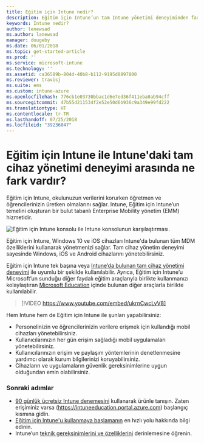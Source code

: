 ```yaml
---
title: Eğitim için Intune nedir?
description: Eğitim için Intune’un tam Intune yönetimi deneyiminden farkını öğrenin.
keywords: Intune nedir?
author: lenewsad
ms.author: lanewsad
manager: dougeby
ms.date: 06/01/2018
ms.topic: get-started-article
ms.prod: ''
ms.service: microsoft-intune
ms.technology: ''
ms.assetid: ca36589b-804d-40b8-b112-9195d8897800
ms.reviewer: travisj
ms.suite: ems
ms.custom: intune-azure
ms.openlocfilehash: 776cb1e03730bbac1d6e7ed36f411eba0ab94cff
ms.sourcegitcommit: 47b55d211534f2e52e50d6b936c9a349e99fd222
ms.translationtype: HT
ms.contentlocale: tr-TR
ms.lasthandoff: 07/25/2018
ms.locfileid: "39236047"
---
```

# <a name="how-is-intune-for-education-different-from-the-full-device-management-experience-in-intune"></a>Eğitim için Intune ile Intune'daki tam cihaz yönetimi deneyimi arasında ne fark vardır?

Eğitim için Intune, okulunuzun verilerini korurken öğretmen ve öğrencilerinizin üretken olmalarını sağlar. Intune, Eğitim için Intune’un temelini oluşturan bir bulut tabanlı Enterprise Mobility yönetim (EMM) hizmetidir.

![Eğitim için Intune konsolu ile Intune konsolunun karşılaştırması.](./media/intune-azure-vs-intuneEDU.png)

Eğitim için Intune, Windows 10 ve iOS cihazları Intune'da bulunan tüm MDM özelliklerini kullanarak yönetmenizi sağlar. Tam cihaz yönetim deneyimi sayesinde Windows, iOS ve Android cihazlarını yönetebilirsiniz.  

Eğitim için Intune tek başına veya [Intune’da bulunan tam cihaz yönetimi deneyimi](introduction-intune.md) ile uyumlu bir şekilde kullanılabilir. Ayrıca, Eğitim için Intune’u Microsoft’un sunduğu diğer faydalı eğitim araçlarıyla birlikte kullanmanızı kolaylaştıran [Microsoft Education](https://microsoft.com/education) içinde bulunan diğer araçlarla birlikte kullanılabilir.  

> [!VIDEO https://www.youtube.com/embed/ukrnCwcLvV8]

Hem Intune hem de Eğitim için Intune ile şunları yapabilirsiniz:
* Personelinizin ve öğrencilerinizin verilere erişmek için kullandığı mobil cihazları yönetebilirsiniz.
* Kullanıcılarınızın her gün erişim sağladığı mobil uygulamaları yönetebilirsiniz.
* Kullanıcılarınızın erişim ve paylaşım yöntemlerinin denetlenmesine yardımcı olarak kurum bilgilerinizi koruyabilirsiniz.
* Cihazların ve uygulamaların güvenlik gereksinimlerine uygun olduğundan emin olabilirsiniz.

### <a name="next-steps"></a>Sonraki adımlar
* [90 günlük ücretsiz Intune denemesini](https://signup.microsoft.com/Signup?OfferId=5eec053c-cc40-4cd5-a06a-ea8d75cf2686&ali=1) kullanarak ürünle tanışın. Zaten erişiminiz varsa (https://intuneeducation.portal.azure.com) başlangıç kısmına gidin.
* [Eğitim için Intune'u kullanmaya başlamanın](/intune-education/what-is-express-configuration) en hızlı yolu hakkında bilgi edinin.
* Intune’un [teknik gereksinimlerini ve özelliklerini](/intune/supported-devices-browsers) derinlemesine öğrenin.
